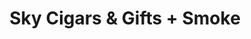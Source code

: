 ---
title: "Sky Cigars & Gifts + Smoke"
url: /lake-forest/sky-cigars-and-gifts-smoke/
shop: e-cigarette
---